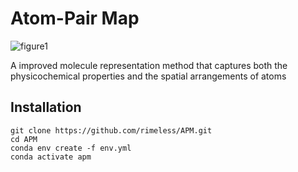 **Atom-Pair Map**
=============

![figure1](https://github.com/rimeless/APM/assets/48581374/f0dcb2a3-6785-4988-8fea-b4c9b88b56d1)

A improved molecule representation method that captures both the physicochemical properties and the spatial arrangements of atoms

**Installation**
-------------
```
git clone https://github.com/rimeless/APM.git
cd APM
conda env create -f env.yml
conda activate apm
```
